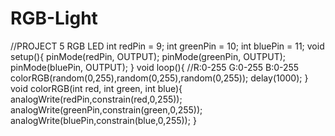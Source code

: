 # RGB-Light
//PROJECT 5 RGB LED
int redPin = 9;
int greenPin = 10;
int bluePin = 11;
void setup(){
pinMode(redPin, OUTPUT);
pinMode(greenPin, OUTPUT);
pinMode(bluePin, OUTPUT);
}
void loop(){
//R:0-255 G:0-255 B:0-255
colorRGB(random(0,255),random(0,255),random(0,255));
delay(1000);
}
void colorRGB(int red, int green, int blue){
analogWrite(redPin,constrain(red,0,255));
analogWrite(greenPin,constrain(green,0,255));
analogWrite(bluePin,constrain(blue,0,255));
}
